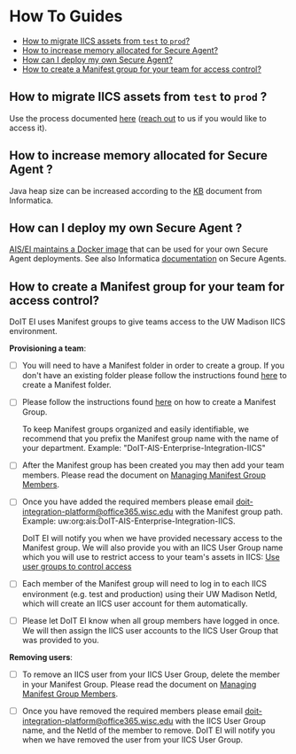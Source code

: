 # How To Guides

- [How to migrate IICS assets from `test` to `prod`?](#how-to-migrate-iics-assets-from-test-to-prod-)
- [How to increase memory allocated for Secure Agent?](#how-to-increase-memory-allocated-for-secure-agent-)
- [How can I deploy my own Secure Agent?](#how-can-i-deploy-my-own-secure-agent-)
- [How to create a Manifest group for your team for access control?](#how-to-create-a-manifest-group-for-your-team-for-access-control)

## How to migrate IICS assets from `test` to `prod` ?
[how-to-migrate]: #how-to-migrate-iics-assets-from-test-to-prod-
Use the process documented [here](https://git.doit.wisc.edu/interop/iics/iics-assets/blob/master/README.md) 
([reach out](../README.md) to us if you would like to access it).

## How to increase memory allocated for Secure Agent ?
[how-to-increase-mem]: #how-to-increase-memory-allocated-for-secure-agent-
Java heap size can be increased according to the [KB](https://kb.informatica.com/howto/6/Pages/17/336913.aspx) document from Informatica.

## How can I deploy my own Secure Agent ?
[which-firewall]: #how-can-i-deploy-my-own-secure-agent-
[AIS/EI maintains a Docker image](https://git.doit.wisc.edu/interop/iics/iics_secure_agent/blob/master/README.md#iics-secure-agent-docker-image) that can be used for your own Secure Agent deployments.
See also Informatica [documentation](https://docs.informatica.com/integration-cloud/cloud-platform/current-version/administrator/runtime-environments/secure-agents.html) on Secure Agents.

## How to create a Manifest group for your team for access control?
[manifest-group]: #how-to-create-a-manifest-group-for-your-team-for-access-control
DoIT EI uses Manifest groups to give teams access to the UW Madison IICS environment.

**Provisioning a team**:

* [ ] You will need to have a Manifest folder in order to create a group. If you don't have an existing folder please follow the instructions found [here](https://kb.wisc.edu/page.php?id=27783) to create a Manifest folder.

* [ ] Please follow the instructions found [here](https://kb.wisc.edu/page.php?id=25878) on how to create a Manifest Group.
    
    To keep Manifest groups organized and easily identifiable, we recommend that you prefix the Manifest group name with the name of your department. Example: "DoIT-AIS-Enterprise-Integration-IICS"

* [ ] After the Manifest group has been created you may then add your team members. Please read the document on [Managing Manifest Group Members](https://kb.wisc.edu/page.php?id=25882).

* [ ] Once you have added the required members please email doit-integration-platform@office365.wisc.edu with the Manifest group path. Example: uw:org:ais:DoIT-AIS-Enterprise-Integration-IICS.

    DoIT EI will notify you when we have provided necessary access to the Manifest group. We will also provide you with an IICS User Group name which you will use to restrict access to your team's assets in IICS: 
    [Use user groups to control access](best-practices.md#use-user-groups-to-control-access)

* [ ] Each member of the Manifest group will need to log in to each IICS environment (e.g. test and production) using their UW Madison NetId, which will create an IICS user account for them automatically.

* [ ] Please let DoIT EI know when all group members have logged in once. We will then assign the IICS user accounts to the IICS User Group that was provided to you.

**Removing users**:

* [ ] To remove an IICS user from your IICS User Group, delete the member in your Manifest Group. Please read the document on [Managing Manifest Group Members](https://kb.wisc.edu/page.php?id=25882).

* [ ] Once you have removed the required members please email doit-integration-platform@office365.wisc.edu with the IICS User Group name, and the NetId of the member to remove. DoIT EI will notify you when we have removed the user from your IICS User Group.
